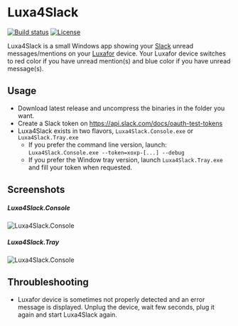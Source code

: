# Luxa4Slack
[![Build status](https://ci.appveyor.com/api/projects/status/jr2u84tj866eferw?svg=true)](https://ci.appveyor.com/project/gpailler/luxa4slack)
[![License](https://img.shields.io/badge/license-MIT-blue.svg)](https://github.com/gpailler/luxa4slack/blob/master/LICENSE)

Luxa4Slack is a small Windows app showing your [Slack](https://slack.com/) unread messages/mentions on your [Luxafor](http://luxafor.com/) device.
Your Luxafor device switches to red color if you have unread mention(s) and blue color if you have unread message(s).

## Usage
- Download latest release and uncompress the binaries in the folder you want.
- Create a Slack token on https://api.slack.com/docs/oauth-test-tokens
- Luxa4Slack exists in two flavors, `Luxa4Slack.Console.exe` or `Luxa4Slack.Tray.exe`
  - If you prefer the command line version, launch: `Luxa4Slack.Console.exe --token=xoxp-[...] --debug`
  - If you prefer the Window tray version, launch `Luxa4Slack.Tray.exe` and fill your token when requested.

## Screenshots
##### Luxa4Slack.Console
![Luxa4Slack.Console](https://cloud.githubusercontent.com/assets/3621529/16181666/f4d17b98-36cf-11e6-9a77-0558837927dc.png)
##### Luxa4Slack.Tray
![Luxa4Slack.Console](https://cloud.githubusercontent.com/assets/3621529/16181665/f4a4f5fa-36cf-11e6-9a47-b65f9146e5c4.png)

## Throubleshooting
- Luxafor device is sometimes not properly detected and an error message is displayed. Unplug the device, wait few seconds,  plug it again and start Luxa4Slack again.
